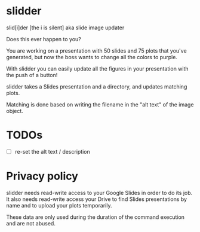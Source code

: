 # slidder

slid[i]der [the i is silent] aka slide image updater

Does this ever happen to you?

You are working on a presentation with 50 slides and 75 plots that you've generated,
but now the boss wants to change all the colors to purple.

With slidder you can easily update all the figures in your presentation with the push of a button!

slidder takes a Slides presentation and a directory, and updates matching plots.

Matching is done based on writing the filename in the "alt text" of the image object.

# TODOs

- [ ] re-set the alt text / description


# Privacy policy

slidder needs read-write access to your Google Slides in order to do its job.
It also needs read-write access your Drive to find Slides presentations by name and to upload
your plots temporarily.

These data are only used during the duration of the command execution and are not abused.
